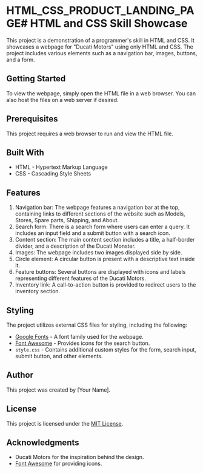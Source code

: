 # HTML_CSS_PRODUCT_LANDING_PAGE# HTML and CSS Skill Showcase

This project is a demonstration of a programmer's skill in HTML and CSS. It showcases a webpage for "Ducati Motors" using only HTML and CSS. The project includes various elements such as a navigation bar, images, buttons, and a form.

## Getting Started

To view the webpage, simply open the HTML file in a web browser. You can also host the files on a web server if desired.

## Prerequisites

This project requires a web browser to run and view the HTML file.

## Built With

- HTML - Hypertext Markup Language
- CSS - Cascading Style Sheets

## Features

1. Navigation bar: The webpage features a navigation bar at the top, containing links to different sections of the website such as Models, Stores, Spare parts, Shipping, and About.
2. Search form: There is a search form where users can enter a query. It includes an input field and a submit button with a search icon.
3. Content section: The main content section includes a title, a half-border divider, and a description of the Ducati Monster.
4. Images: The webpage includes two images displayed side by side.
5. Circle element: A circular button is present with a descriptive text inside it.
6. Feature buttons: Several buttons are displayed with icons and labels representing different features of the Ducati Motors.
7. Inventory link: A call-to-action button is provided to redirect users to the inventory section.

## Styling

The project utilizes external CSS files for styling, including the following:

- [Google Fonts](https://fonts.googleapis.com/css?family=Poppins) - A font family used for the webpage.
- [Font Awesome](https://cdnjs.cloudflare.com/ajax/libs/font-awesome/4.7.0/css/font-awesome.min.css) - Provides icons for the search button.
- `style.css` - Contains additional custom styles for the form, search input, submit button, and other elements.

## Author

This project was created by [Your Name].

## License

This project is licensed under the [MIT License](LICENSE).

## Acknowledgments
- Ducati Motors for the inspiration behind the design.
- [Font Awesome](https://fontawesome.com/) for providing icons.
